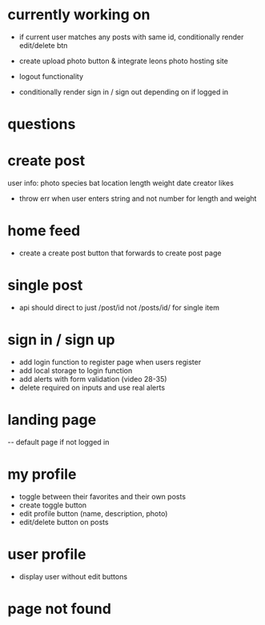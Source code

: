 # currently working on



- if current user matches any posts with same id, conditionally render edit/delete btn

- create upload photo button & integrate leons photo hosting site
- logout functionality
- conditionally render sign in / sign out depending on if logged in

# questions

# create post

user info:
photo
species
bat
location
length
weight
date
creator
likes

- throw err when user enters string and not number for length and weight

# home feed

- create a create post button that forwards to create post page

# single post

- api should direct to just /post/id not /posts/id/ for single item

# sign in / sign up

- add login function to register page when users register
- add local storage to login function
- add alerts with form validation (video 28-35)
- delete required on inputs and use real alerts

# landing page

-- default page if not logged in

# my profile

- toggle between their favorites and their own posts
- create toggle button
- edit profile button (name, description, photo)
- edit/delete button on posts

# user profile

- display user without edit buttons

# page not found
